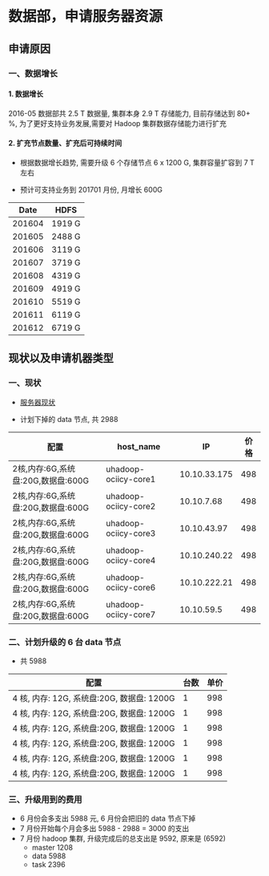 # 数据部，申请服务器资源

## 申请原因

### 一、数据增长

#### 1. 数据增长

2016-05 数据部共 2.5 T 数据量, 集群本身 2.9 T 存储能力, 目前存储达到 80+ %, 为了更好支持业务发展,需要对 Hadoop 集群数据存储能力进行扩充

#### 2. 扩充节点数量、扩充后可持续时间

- 根据数据增长趋势, 需要升级 6 个存储节点 6 x 1200 G, 集群容量扩容到 7 T 左右

- 预计可支持业务到 201701 月份, 月增长 600G

| Date | HDFS |
| --- | --- |
| 201604 | 1919 G |
| 201605 | 2488 G |
| 201606 | 3119 G |
| 201607 | 3719 G |
| 201608 | 4319 G |
| 201609 | 4919 G |
| 201610 | 5519 G |
| 201611 | 6119 G |
| 201612 | 6719 G |


## 现状以及申请机器类型

### 一、现状

- [服务器现状](service/dw-server/dw-servers.md)

- 计划下掉的 data 节点, 共 2988

| 配置 | host_name | IP | 价格 |
| --- | --- | --- | --- |
| 2核,内存:6G,系统盘:20G,数据盘:600G | uhadoop-ociicy-core1 | 10.10.33.175 | 498 |
| 2核,内存:6G,系统盘:20G,数据盘:600G | uhadoop-ociicy-core2 | 10.10.7.68 | 498 |
| 2核,内存:6G,系统盘:20G,数据盘:600G | uhadoop-ociicy-core3 | 10.10.43.97 | 498 |
| 2核,内存:6G,系统盘:20G,数据盘:600G | uhadoop-ociicy-core4 | 10.10.240.22 | 498 |
| 2核,内存:6G,系统盘:20G,数据盘:600G | uhadoop-ociicy-core6 | 10.10.222.21 | 498 |
| 2核,内存:6G,系统盘:20G,数据盘:600G | uhadoop-ociicy-core7 | 10.10.59.5 | 498 |


### 二、计划升级的 6 台 data 节点

- 共 5988

| 配置 | 台数 | 单价 |
| --- | --- | --- |
| 4 核, 内存: 12G, 系统盘:20G, 数据盘: 1200G |	1 | 998 |
| 4 核, 内存: 12G, 系统盘:20G, 数据盘: 1200G |	1 | 998 |
| 4 核, 内存: 12G, 系统盘:20G, 数据盘: 1200G |	1 | 998 |
| 4 核, 内存: 12G, 系统盘:20G, 数据盘: 1200G |	1 | 998 |
| 4 核, 内存: 12G, 系统盘:20G, 数据盘: 1200G |	1 | 998 |
| 4 核, 内存: 12G, 系统盘:20G, 数据盘: 1200G |	1 | 998 |


### 三、升级用到的费用

- 6 月份会多支出 5988 元, 6 月份会把旧的 data 节点下掉
- 7 月份开始每个月会多出 5988 - 2988 = 3000 的支出
- 7 月份 hadoop 集群, 升级完成后的总支出是 9592, 原来是 (6592)
  - master 1208
  - data 5988
  - task 2396
